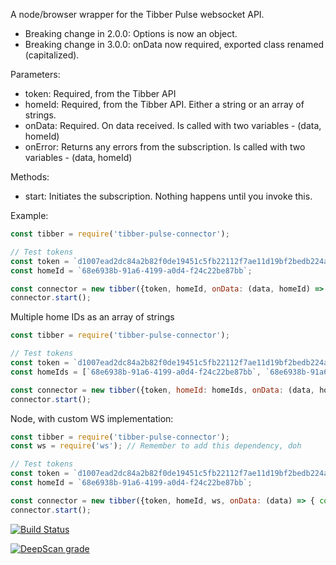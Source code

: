 A node/browser wrapper for the Tibber Pulse websocket API.

* Breaking change in 2.0.0: Options is now an object.
* Breaking change in 3.0.0: onData now required, exported class renamed (capitalized).

Parameters: 

* token: Required, from the Tibber API
* homeId: Required, from the Tibber API. Either a string or an array of strings.
* onData: Required. On data received. Is called with two variables - (data, homeId)
* onError: Returns any errors from the subscription. Is called with two variables - (data, homeId)

Methods: 

* start: Initiates the subscription. Nothing happens until you invoke this.

Example:

```javascript
const tibber = require('tibber-pulse-connector');

// Test tokens
const token = `d1007ead2dc84a2b82f0de19451c5fb22112f7ae11d19bf2bedb224a003ff74a`;
const homeId = `68e6938b-91a6-4199-a0d4-f24c22be87bb`;

const connector = new tibber({token, homeId, onData: (data, homeId) => { console.log(data, homeId) }});
connector.start();
```

Multiple home IDs as an array of strings

```javascript
const tibber = require('tibber-pulse-connector');

// Test tokens
const token = `d1007ead2dc84a2b82f0de19451c5fb22112f7ae11d19bf2bedb224a003ff74a`;
const homeIds = [`68e6938b-91a6-4199-a0d4-f24c22be87bb`, `68e6938b-91a6-4199-a0d4-f24c22be87bb`];

const connector = new tibber({token, homeId: homeIds, onData: (data, homeId) => { console.log(data, homeId) }});
connector.start();
```

Node, with custom WS implementation:

```javascript
const tibber = require('tibber-pulse-connector');
const ws = require('ws'); // Remember to add this dependency, doh

// Test tokens
const token = `d1007ead2dc84a2b82f0de19451c5fb22112f7ae11d19bf2bedb224a003ff74a`;
const homeId = `68e6938b-91a6-4199-a0d4-f24c22be87bb`;

const connector = new tibber({token, homeId, ws, onData: (data) => { console.log(data) }});
connector.start();
```


[![Build Status](https://travis-ci.com/kvasbo/tibber-pulse-connector.svg?branch=master)](https://travis-ci.com/kvasbo/tibber-pulse-connector)

[![DeepScan grade](https://deepscan.io/api/teams/5079/projects/6857/branches/60182/badge/grade.svg)](https://deepscan.io/dashboard#view=project&tid=5079&pid=6857&bid=60182)
